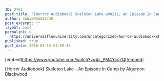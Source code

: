 ```yaml
---
ID: 2763
post_title: '[Horror Audiobook] Skeleton Lake &#8211; An Episode In Camp by Algernon Blackwood'
author: abbie04m553726
post_excerpt: ""
layout: post
permalink: >
  https://universalflowuniversity.com/uncategorized/horror-audiobook-skeleton-lake-an-episode-in-camp-by-algernon-blackwood/
published: true
post_date: 2016-01-14 03:59:45
---
```

[embed]https://www.youtube.com/watch?v=4z_PM4YcsZQ[/embed]<br>
<p>[Horror Audiobook] Skeleton Lake - An Episode In Camp by Algernon Blackwood</p>